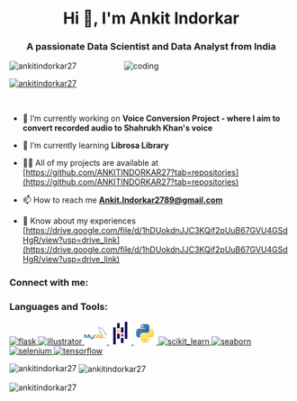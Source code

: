 <h1 align="center">Hi 👋, I'm Ankit Indorkar</h1>
<h3 align="center">A passionate Data Scientist and Data Analyst from India</h3>

<img align ="right" alt="coding" width="300" src="https://www.google.com/url?sa=i&url=https%3A%2F%2Fgithub.com%2Frudrabarad%2FGifs&psig=AOvVaw2hbGkRENEEDjK6hr-56Vb1&ust=1703567902853000&source=images&cd=vfe&opi=89978449&ved=0CBEQjRxqFwoTCJjCpZXrqYMDFQAAAAAdAAAAABAD">

<p align="left"> <img src="https://komarev.com/ghpvc/?username=ankitindorkar27&label=Profile%20views&color=0e75b6&style=flat" alt="ankitindorkar27" /> </p>

<p align="left"> <a href="https://github.com/ryo-ma/github-profile-trophy"><img src="https://github-profile-trophy.vercel.app/?username=ankitindorkar27" alt="ankitindorkar27" /></a> </p>

<p align="left"> <a href="https://twitter.com/" target="blank"><img src="https://img.shields.io/twitter/follow/?logo=twitter&style=for-the-badge" alt="" /></a> </p>

- 🔭 I’m currently working on **Voice Conversion Project - where I aim to convert recorded audio to Shahrukh Khan's voice**

- 🌱 I’m currently learning **Librosa Library**

- 👨‍💻 All of my projects are available at [https://github.com/ANKITINDORKAR27?tab=repositories](https://github.com/ANKITINDORKAR27?tab=repositories)

- 📫 How to reach me **Ankit.Indorkar2789@gmail.com**

- 📄 Know about my experiences [https://drive.google.com/file/d/1hDUokdnJJC3KQif2pUuB67GVU4GSdHgR/view?usp=drive_link](https://drive.google.com/file/d/1hDUokdnJJC3KQif2pUuB67GVU4GSdHgR/view?usp=drive_link)

<h3 align="left">Connect with me:</h3>
<p align="left">
</p>

<h3 align="left">Languages and Tools:</h3>
<p align="left"> <a href="https://flask.palletsprojects.com/" target="_blank" rel="noreferrer"> <img src="https://www.vectorlogo.zone/logos/pocoo_flask/pocoo_flask-icon.svg" alt="flask" width="40" height="40"/> </a> <a href="https://www.adobe.com/in/products/illustrator.html" target="_blank" rel="noreferrer"> <img src="https://www.vectorlogo.zone/logos/adobe_illustrator/adobe_illustrator-icon.svg" alt="illustrator" width="40" height="40"/> </a> <a href="https://www.mysql.com/" target="_blank" rel="noreferrer"> <img src="https://raw.githubusercontent.com/devicons/devicon/master/icons/mysql/mysql-original-wordmark.svg" alt="mysql" width="40" height="40"/> </a> <a href="https://pandas.pydata.org/" target="_blank" rel="noreferrer"> <img src="https://raw.githubusercontent.com/devicons/devicon/2ae2a900d2f041da66e950e4d48052658d850630/icons/pandas/pandas-original.svg" alt="pandas" width="40" height="40"/> </a> <a href="https://www.python.org" target="_blank" rel="noreferrer"> <img src="https://raw.githubusercontent.com/devicons/devicon/master/icons/python/python-original.svg" alt="python" width="40" height="40"/> </a> <a href="https://scikit-learn.org/" target="_blank" rel="noreferrer"> <img src="https://upload.wikimedia.org/wikipedia/commons/0/05/Scikit_learn_logo_small.svg" alt="scikit_learn" width="40" height="40"/> </a> <a href="https://seaborn.pydata.org/" target="_blank" rel="noreferrer"> <img src="https://seaborn.pydata.org/_images/logo-mark-lightbg.svg" alt="seaborn" width="40" height="40"/> </a> <a href="https://www.selenium.dev" target="_blank" rel="noreferrer"> <img src="https://raw.githubusercontent.com/detain/svg-logos/780f25886640cef088af994181646db2f6b1a3f8/svg/selenium-logo.svg" alt="selenium" width="40" height="40"/> </a> <a href="https://www.tensorflow.org" target="_blank" rel="noreferrer"> <img src="https://www.vectorlogo.zone/logos/tensorflow/tensorflow-icon.svg" alt="tensorflow" width="40" height="40"/> </a> </p>

<p><img align="left" src="https://github-readme-stats.vercel.app/api/top-langs?username=ankitindorkar27&show_icons=true&locale=en&layout=compact" alt="ankitindorkar27" /></p>

<p>&nbsp;<img align="center" src="https://github-readme-stats.vercel.app/api?username=ankitindorkar27&show_icons=true&locale=en" alt="ankitindorkar27" /></p>

<p><img align="center" src="https://github-readme-streak-stats.herokuapp.com/?user=ankitindorkar27&" alt="ankitindorkar27" /></p>
